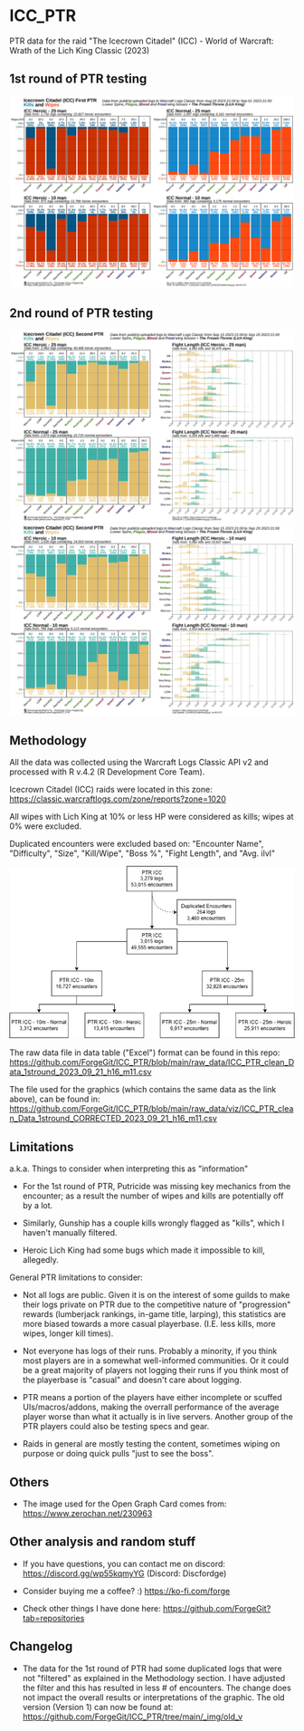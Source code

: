 # ICC_PTR

PTR data for the raid "The Icecrown Citadel" (ICC) - World of Warcraft: Wrath of the Lich King Classic (2023) 

## 1st round of PTR testing

<img src="_img/ICCPTR_1stSession.png"/>

## 2nd round of PTR testing

<img src="_img/ICCPTR_2ndSession_v2_25m.png"/>

<img src="_img/ICCPTR_2ndSession_v2_10m.png"/>

## Methodology

All the data was collected using the Warcraft Logs Classic API v2 and processed with R v.4.2 (R Development Core Team).

Icecrown Citadel (ICC) raids were located in this zone: https://classic.warcraftlogs.com/zone/reports?zone=1020

All wipes with Lich King at 10% or less HP were considered as kills; wipes at 0% were excluded.

Duplicated encounters were excluded based on: "Encounter Name", "Difficulty", "Size", "Kill/Wipe", "Boss %", "Fight Length", and "Avg. ilvl"

<img src="_img/data_pipeline.jpg"/>

The raw data file in data table ("Excel") format can be found in this repo: https://github.com/ForgeGit/ICC_PTR/blob/main/raw_data/ICC_PTR_clean_Data_1stround_2023_09_21_h16_m11.csv

The file used for the graphics (which contains the same data as the link above), can be found in:  https://github.com/ForgeGit/ICC_PTR/blob/main/raw_data/viz/ICC_PTR_clean_Data_1stround_CORRECTED_2023_09_21_h16_m11.csv

## Limitations

a.k.a. Things to consider when interpreting this as "information"

- For the 1st round of PTR, Putricide was missing key mechanics from the encounter; as a result the number of wipes and kills are potentially off by a lot. 

- Similarly, Gunship has a couple kills wrongly flagged as "kills", which I haven't manually filtered.

- Heroic Lich King had some bugs which made it impossible to kill, allegedly.

General PTR limitations to consider:

- Not all logs are public. Given it is on the interest of some guilds to make their logs private on PTR due to the competitive nature of "progression" rewards (lumberjack rankings, in-game title, larping), this statistics are more biased towards a more casual playerbase. (I.E. less kills, more wipes, longer kill times).

- Not everyone has logs of their runs. Probably a minority, if you think most players are in a somewhat well-informed communities. Or it could be a great majority of players not logging their runs if you think most of the playerbase is "casual" and doesn't care about logging.

- PTR  means a portion of the players have either incomplete or scuffed UIs/macros/addons, making the overrall performance of the average player worse than what it actually is in live servers. Another group of the PTR players could also be testing specs and gear.

- Raids in general are mostly testing the content, sometimes wiping on purpose or doing quick pulls "just to see the boss". 

## Others

- The image used for the Open Graph Card comes from: https://www.zerochan.net/230963

## Other analysis and random stuff

- If you have questions, you can contact me on discord: https://discord.gg/wp55kqmyYG (Discord: Discfordge)

- Consider buying me a coffee? :) https://ko-fi.com/forge

- Check other things I have done here: https://github.com/ForgeGit?tab=repositories

## Changelog

- The data for the 1st round of PTR had some duplicated logs that were not "filtered" as explained in the Methodology section. I have adjusted the filter and this has resulted in less # of encounters. The change does not impact the overall results or interpretations of the graphic. The old version (Version 1) can now be found at: https://github.com/ForgeGit/ICC_PTR/tree/main/_img/old_v
